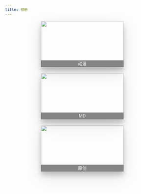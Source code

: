 ```yaml
---
title: 相册
---
```


<style>.total{display:-ms-flexbox;display:flex;-ms-flex-wrap:wrap;flex-wrap:wrap;-ms-flex-pack:center;justify-content:center;-ms-flex-align:start;align-items:flex-start;-ms-flex-line-pack:start;align-content:flex-start;width:100%}.item{position:relative;width:270px;height:150px;margin:0 10px 20px;box-shadow:0 12px 15px 0 rgba(0,0,0,.19),0 17px 50px 0 rgba(0,0,0,.12)}.item img:not(.LGallerySlider-Slide){width:100%;height:100%;transition:all .5s}.item span{position:absolute;bottom:0;left:0;padding:1px 0;display:block;width:100%;height:20px;line-height:20px;text-align:center;color:#fcfaf9;background-color:#0E0E0E80;transition:all .5s}.item:hover{box-shadow:0 12px 15px 0 transparent,0 17px 50px 0 transparent}.item:hover img:not(.LGallerySlider-Slide){opacity:1;transform:scale(.8) rotate3d(-1,1,0,-20deg);box-shadow:-10px -10px 2px .3px rgba(0,0,0,.6),-20px -20px 3px .3px rgba(0,0,0,.3),-30px -30px 4px .3px rgba(0,0,0,.1)}.item:hover span{height:75px;line-height:75px;opacity:0;z-index:-1}</style>

<div class="total">
    <a href="cartoon/">
        <div class="item">
            <img src="https://rmt.dogedoge.com/fetch/royce/storage/gallery-cartoon/12.png?fmt=webp&q=75&w=350" srcset="https://rmt.dogedoge.com/fetch/royce/storage/gallery-cartoon/12.png?fmt=webp&q=75&w=350">
            <span>动漫</span>
        </div>
    </a>
    <a href="md/">
        <div class="item">
            <img src="https://rmt.dogedoge.com/fetch/royce/storage/gallery-md/7.png?fmt=webp&q=75&w=350" srcset="https://rmt.dogedoge.com/fetch/royce/storage/gallery-md/7.png?fmt=webp&q=75&w=350">
            <span>MD</span>
        </div>
    </a>
    <a href="original/">
        <div class="item">
            <img src="https://rmt.dogedoge.com/fetch/royce/storage/gallery-original/9.png?fmt=webp&q=75&w=350" srcset="https://rmt.dogedoge.com/fetch/royce/storage/gallery-original/9.png?fmt=webp&q=75&w=350">
            <span>原创</span>
        </div>
    </a>
</div>
